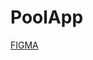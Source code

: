 # PoolApp

[FIGMA](https://www.figma.com/file/3BVLsVD2abH2cpvhWje2Hm/Inside-Out-Pool?t=XTeOOB3GL6VhON9X-0)
